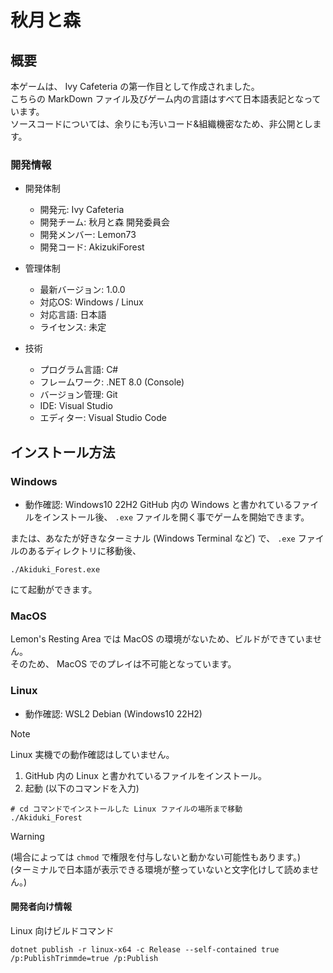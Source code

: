 # 秋月と森

## 概要
本ゲームは、 Ivy Cafeteria の第一作目として作成されました。  
こちらの MarkDown ファイル及びゲーム内の言語はすべて日本語表記となっています。  
ソースコードについては、余りにも汚いコード&組織機密なため、非公開とします。

### 開発情報
- 開発体制
  - 開発元: Ivy Cafeteria
  - 開発チーム: 秋月と森 開発委員会
  - 開発メンバー: Lemon73
  - 開発コード: AkizukiForest

- 管理体制
  - 最新バージョン: 1.0.0
  - 対応OS: Windows / Linux
  - 対応言語: 日本語
  - ライセンス: 未定

- 技術
  - プログラム言語: C#
  - フレームワーク: .NET 8.0 (Console)
  - バージョン管理: Git
  - IDE: Visual Studio
  - エディター: Visual Studio Code

## インストール方法
### Windows
- 動作確認: Windows10 22H2
GitHub 内の Windows と書かれているファイルをインストール後、 `.exe` ファイルを開く事でゲームを開始できます。

または、あなたが好きなターミナル (Windows Terminal など) で、 `.exe` ファイルのあるディレクトリに移動後、
```shell
./Akiduki_Forest.exe
```
にて起動ができます。

### MacOS
Lemon's Resting Area では MacOS の環境がないため、ビルドができていません。  
そのため、 MacOS でのプレイは不可能となっています。

### Linux
- 動作確認: WSL2 Debian (Windows10 22H2)
> [!NOTE]
> Linux 実機での動作確認はしていません。

1. GitHub 内の Linux と書かれているファイルをインストール。
1. 起動 (以下のコマンドを入力)
```shell
# cd コマンドでインストールした Linux ファイルの場所まで移動
./Akiduki_Forest
```
> [!WARNING]
> (場合によっては `chmod` で権限を付与しないと動かない可能性もあります。)  
> (ターミナルで日本語が表示できる環境が整っていないと文字化けして読めません。)

#### 開発者向け情報
Linux 向けビルドコマンド
```shell
dotnet publish -r linux-x64 -c Release --self-contained true /p:PublishTrimmde=true /p:Publish
```
